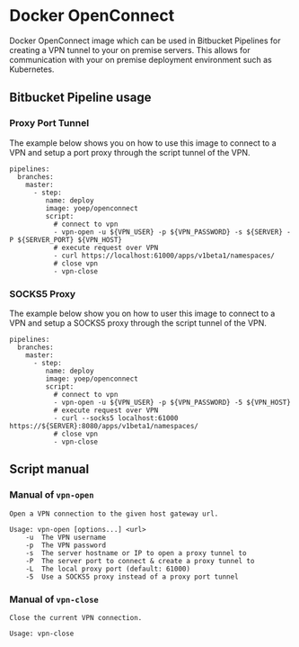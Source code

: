 # Docker OpenConnect

Docker OpenConnect image which can be used in Bitbucket Pipelines for creating a VPN tunnel to your on premise servers.
This allows for communication with your on premise deployment environment such as Kubernetes.

## Bitbucket Pipeline usage

### Proxy Port Tunnel
The example below shows you on how to use this image to connect to a VPN and setup a port proxy through the script tunnel of the VPN.

    pipelines:
      branches:
        master:
          - step:
             name: deploy
             image: yoep/openconnect
             script:
               # connect to vpn
               - vpn-open -u ${VPN_USER} -p ${VPN_PASSWORD} -s ${SERVER} -P ${SERVER_PORT} ${VPN_HOST}
               # execute request over VPN
               - curl https://localhost:61000/apps/v1beta1/namespaces/
               # close vpn
               - vpn-close

### SOCKS5 Proxy
The example below show you on how to user this image to connect to a VPN and setup a SOCKS5 proxy through the script tunnel of the VPN.

    pipelines:
      branches:
        master:
          - step:
             name: deploy
             image: yoep/openconnect
             script:
               # connect to vpn
               - vpn-open -u ${VPN_USER} -p ${VPN_PASSWORD} -5 ${VPN_HOST}
               # execute request over VPN
               - curl --socks5 localhost:61000 https://${SERVER}:8080/apps/v1beta1/namespaces/
               # close vpn
               - vpn-close

## Script manual

### Manual of `vpn-open`

    Open a VPN connection to the given host gateway url.
    
    Usage: vpn-open [options...] <url>
        -u  The VPN username
        -p  The VPN password
        -s  The server hostname or IP to open a proxy tunnel to
        -P  The server port to connect & create a proxy tunnel to
        -L  The local proxy port (default: 61000)
        -5  Use a SOCKS5 proxy instead of a proxy port tunnel
        
### Manual of `vpn-close`

    Close the current VPN connection.
    
    Usage: vpn-close
